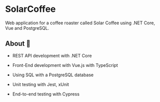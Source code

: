 # SolarCoffee

Web application for a coffee roaster called Solar Coffee using .NET Core, Vue and PostgreSQL.

## About 🧐

- REST API development with .NET Core

- Front-End development with Vue.js with TypeScript

- Using SQL with a PostgreSQL database

- Unit testing with Jest, xUnit

- End-to-end testing with Cypress

